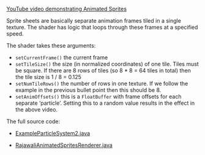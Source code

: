 [YouTube video demonstrating Animated Sprites](http://www.youtube.com/watch?feature=player_embedded&v=bARIz7iDHgc)

Sprite sheets are basically separate animation frames tiled in a single texture. The shader has logic that loops through these frames at a specified speed.

The shader takes these arguments:

* `setCurrentFrame()` the current frame
* `setTileSize()` the size (in normalized coordinates) of one tile. Tiles must be square. If there are 8 rows of tiles (so 8 * 8 = 64 tiles in total) then the tile size is 1 / 8 = 0.125
* `setNumTileRows()` the number of rows in one texture. If we follow the example in the previous bullet point then this should be 8.
* `setAnimOffsets()` this is a `FloatBuffer` with frame offsets for each separate ‘particle’. Setting this to a random value results in the effect in the above video.

The full source code:

* [ExampleParticleSystem2.java](https://github.com/MasDennis/RajawaliExamples/blob/master/src/com/monyetmabuk/rajawali/tutorials/ExampleParticleSystem2.java)

* [RajawaliAnimatedSpritesRenderer.java](https://github.com/MasDennis/RajawaliExamples/blob/master/src/com/monyetmabuk/rajawali/tutorials/RajawaliAnimatedSpritesRenderer.java)